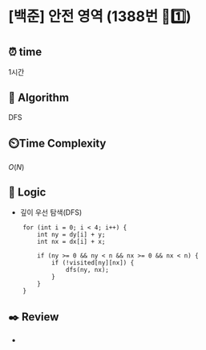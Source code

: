 # [백준] 안전 영역 (1388번 🩶1️⃣)

## ⏰  **time**

1시간

## :pushpin: **Algorithm**

DFS

## ⏲️**Time Complexity**

$O(N)$

## :round_pushpin: **Logic**

- 깊이 우선 탐색(DFS)
```
	for (int i = 0; i < 4; i++) {
		int ny = dy[i] + y;
		int nx = dx[i] + x;

		if (ny >= 0 && ny < n && nx >= 0 && nx < n) {
			if (!visited[ny][nx]) {
				dfs(ny, nx);
			}
		}
	}
```

## :black_nib: **Review**
-

